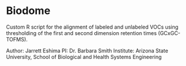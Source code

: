 # Biodome

Custom R script for the alignment of labeled and unlabeled VOCs using thresholding of the first and second dimension retention times (GCxGC-TOFMS).

Author: Jarrett Eshima
PI: Dr. Barbara Smith
Institute: Arizona State University, School of Biological and Health Systems Engineering
